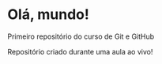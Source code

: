 # Olá, mundo!
 Primeiro repositório do curso de Git e GitHub

Repositório criado durante uma aula ao vivo!
